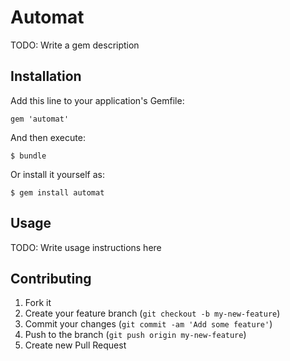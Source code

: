 # Automat

TODO: Write a gem description

## Installation

Add this line to your application's Gemfile:

    gem 'automat'

And then execute:

    $ bundle

Or install it yourself as:

    $ gem install automat

## Usage

TODO: Write usage instructions here

## Contributing

1. Fork it
2. Create your feature branch (`git checkout -b my-new-feature`)
3. Commit your changes (`git commit -am 'Add some feature'`)
4. Push to the branch (`git push origin my-new-feature`)
5. Create new Pull Request
